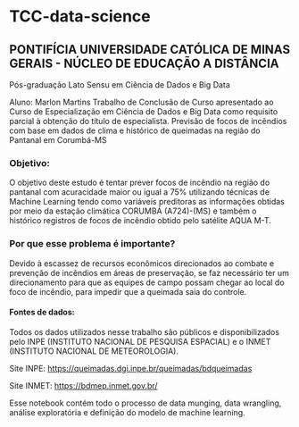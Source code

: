 # TCC-data-science

## PONTIFÍCIA UNIVERSIDADE CATÓLICA DE MINAS GERAIS - NÚCLEO DE EDUCAÇÃO A DISTÂNCIA
Pós-graduação Lato Sensu em Ciência de Dados e Big Data

Aluno: Marlon Martins
Trabalho de Conclusão de Curso apresentado ao Curso de Especialização em Ciência de Dados e Big Data como requisito parcial à obtenção do título de especialista.
Previsão de focos de incêndios com base em dados de clima e histórico de queimadas na região do Pantanal em Corumbá-MS
 
### Objetivo:
O objetivo deste estudo é tentar prever focos de incêndio na região do pantanal com acuracidade maior ou igual a 75% utilizando técnicas de Machine Learning tendo como variáveis preditoras as informações obtidas por meio da estação climática CORUMBÁ (A724)-(MS) e também o histórico registros de focos de incêndio obtido pelo satélite AQUA M-T.

### Por que esse problema é importante?
Devido à escassez de recursos econômicos direcionados ao combate e prevenção de incêndios em áreas de preservação, se faz necessário ter um direcionamento para que as equipes de campo possam chegar ao local do foco de incêndio, para impedir que a queimada saia do controle.

#### Fontes de dados:
Todos os dados utilizados nesse trabalho são públicos e disponibilizados pelo INPE (INSTITUTO NACIONAL DE PESQUISA ESPACIAL) e o INMET (INSTITUTO NACIONAL DE METEOROLOGIA).

Site INPE: https://queimadas.dgi.inpe.br/queimadas/bdqueimadas

Site INMET: https://bdmep.inmet.gov.br/

Esse notebook contém todo o processo de data munging, data wrangling, análise exploratória e definição do modelo de machine learning.
